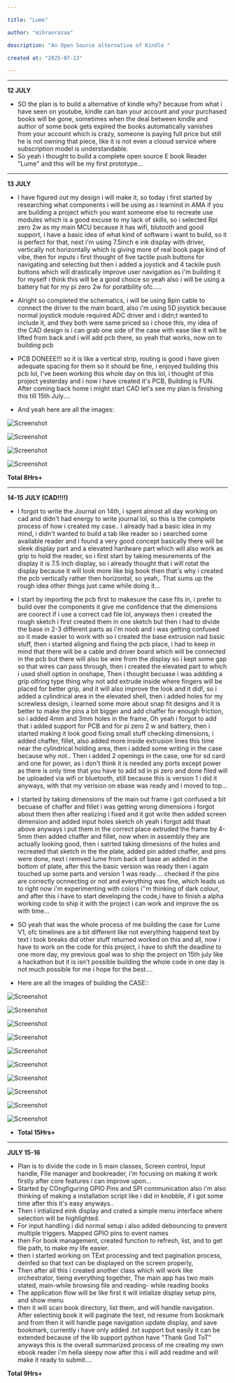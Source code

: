 ```yaml
---

title: "Lume"

author: "mihranrazaa"

description: "An Open Source alternative of Kindle "

created at: "2025-07-13"

---
```






----



**12 JULY**

- SO the plan is to build a alternative of kindle why? because from what i have seen on youtube, kindle can ban your account and your purchased books will be gone, sometimes when the deal between kindle and author of some book gets expired the books automatically vanishes from your account which is crazy, someone is paying full price but still he is not owning that piece, like it is not even a clooud service where subscription model is understandable.
- So yeah i thought to build a complete open source E book Reader "Lume" and this will be my first prototype...

---

**13 JULY**

- I have figured out my design i will make it, so today i first started by researching what components i will be using as i learnind in AMA if you are building a project which you want someone else to recreate use modules which is a good excuse to my lack of skills, so i selected Rpi zero 2w as my main MCU because it has wifi, blutooth and good support, i have a basic idea of what kind of software i want to build, so it is perfect for that, next i'm using 7.5inch e ink display with driver, vertically not horizontally which is giving more of real book page kind of vibe, then for inputs i first thought of five tactile push buttons for navigating and selecting but then i added a joystick and 4 tackile push buttons which will drastically improve user navigation as i'm building it for myself i think this will be a good choice so yeah also i will be using a battery hat for my pi zero 2w for poratbility ofc.....

- Alright so completed the schematics, i will be using 8pin cable to connect the driver to the main board, also i'm using 5D joystick because normal joystick module required ADC driver and i didn;t wanted to include it, and they both were same priced so i chose this, my idea of the CAD design is i can grab one side of the case with ease like it will be lifted from back and i will add pcb there, so yeah that works, now on to building pcb

- PCB DONEEE!!! so it is like a vertical strip, routing is good i have given adequate spacing for them so it should be fine, i enjoyed building this pcb lol, I've been working this whole day on this lol, i thought of this project yesterday and i now i have created it's PCB, Building is FUN. After coming back home i might start CAD let's see my plan is finishing this till 15th July....

- And yeah here are all the images:

![Screenshot](Assets/schem.png)

![Screenshot](Assets/pcbd.png)

![Screenshot](Assets/pcb.png)

![Screenshot](Assets/pcbb.png)

**Total 8Hrs+**

---

**14-15 JULY (CAD!!!!)**

- I forgot to write the Journal on 14th, i spent almost all day working on cad and didn't had energy to write journal lol, so this is the complete process of how i created my case.. I already had a basic idea in my mind, i didn't wanted to build a tab like reader so i searched some available reader and i found a very good concept basically there will be sleek display part and a elevated hardware part which will also work as grip to hold the reader, so i first start by taking mesurements of the display it is 7.5 inch display, so i already thought that i will rotat the display because it will look more like big book then that's why i created the pcb vertically rather then horizontal, so yeah,. That sums up the rough idea other things just came while doing it...

- I start by importing the pcb first to makesure the case fits in, i prefer to build over the components it give me confidence that the dimensions are coorect if i use a correct cad file lol, anyways then i created the rough sketch i first created them in one sketch but then i had to divide the base in 2-3 different parts as i'm noob and i was getting confused so it made easier to work with so i created the base extrusion nad basic stuff, then i started aligning and fixing the pcb place, i had to keep in mind that there will be a cable and driver board which will be connected in the pcb but there will also be wire from the display so i kept some gap so that wires can pass through, then i created the elevated part to which i used shell option in onshape, Then i thought becuase i was addding a grip olfring type thing why not add extrude inside where fingers will be placed for better grip, and it will also improve the look and it did!, so i added a cylindrical area in the elevated shell, then i added holes for my screwless design, i learned some more about snap fit designs and it is better to make the pins a bit bigger and add chaffer for enough friction, so i added 4mm and 3mm holes in the frame, Oh yeah i forgot to add that i added support for PCB and for pi zero 2 w and battery, then i started making it look good fixing small stuff checking dimensions, i added chaffer, fillet, also added more inside extrusion lines this time near the cylindrical holding area, then i added some writing in the case because why not.. Then i added 2 openings in the case, one for sd card and one for power, as i don't think it is needed any ports except power as there is only time that you have to add sd in pi zero and done filed will be uploaded via wifi or bluetooth, still because this is version 1 i did it anyways, with that my verision on ebase was ready and i moved to top...

- I started by taking dimensions of the main out frame i got confused a bit becuase of chaffer and fillet i was getting wrong dimensions i forgot about them then after realizing i fixed and it got write then added screen dimension and added input holes sketch oh yeah i forgot add thaat above anyways i put them in the correct place extruded the frame by 4-5mm then added chaffer and fillet, now when in assembly they are actually looking good, then i satrted taking dimesions of the holes and recreated that sketch in the the plate, added pin added chaffer, and pins were done, next i remved lume from back of base an added in the bottom of plate, after this the basic version was ready then i again touched up some parts and version 1 was ready.... checked if the pins are correctly ocnnecting or not and everything was fine, which leads us to right now i'm experimenting with colors i''m thinking of dark colour, and after this i have to start developing the code,i have to finish a alpha working code to ship it with the project i can work and improve the os with time...

- SO yeah that was the whole process of me building the case for Lume V1, ofc timelines are a bit different like not everything happend text by text i took breaks did other stuff returned worked on this and all, now i have to work on the code for this project, i have to shift the deadline to one more day, my previous goal was to ship the project on 15th july like a hackathon but it is isn't possible building the whole code in one day is not much possible for me i hope for the best....

- Here are all the images of building the CASE::

![Screenshot](Assets/rcad.png)

![Screenshot](Assets/rcad2.png)

![Screenshot](Assets/rcad3.png)

![Screenshot](Assets/rcad4.png)

![Screenshot](Assets/rcad5.png)

![Screenshot](Assets/ecad.png)

![Screenshot](Assets/ecad2.png)

![Screenshot](Assets/tcad3.png)

![Screenshot](Assets/tcad.png)

![Screenshot](Assets/bcad.png)

- **Total 15Hrs+**

---
**JULY 15-16**

- Plan is to divide the code in 5 main classes, Screen control, Input handle, FIle manager and bookreader, i'm focusing on making it work firstly after core features i can improve upon...
- Started by COngfiguring GPIO Pins and SPI communication also i'm also thinking of making a installation script like i did in knobble, if i got some time after this it's easy anyways..
- Then i intialized eink display and crated a simple menu interface where selection will be highlighted.
- For input handling i did normal setup i also added debouncing to prevent multiple triggers. Mapped GPIO pins to event names
- then For book management, created function to refresh, list, and to get file path, to make my life easier.
-  then i started working on TExt processing and text pagination process, deinfed so that text can be displayed on the screen properly,
-  Then after all this i created another class which will work like orchestrator, tieing everything together, The main app has two main stated, main-while browsing file and reading- while reading books
- The application flow will be like first it will intialize display setup pins, and show menu
- then it will scan book directory, list them, and will handle navigation. After selectinig book it will paginate the text, nd resume from bookmark and from then it will handle page navigation update display, and save bookmark, currently i have only added .txt support but easily it can be extended because of the lib support python have "Thank God ToT" anyways this is the overall summarized process of me creating my own ebook reader i'm hella sleepy now after this i will add readme and will make it ready to submit....

**Total 9Hrs+**

